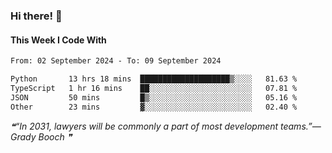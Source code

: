 ### Hi there! 👋

#### This Week I Code With
<!--START_SECTION:waka-->

```txt
From: 02 September 2024 - To: 09 September 2024

Python       13 hrs 18 mins  ████████████████████▒░░░░   81.63 %
TypeScript   1 hr 16 mins    ██░░░░░░░░░░░░░░░░░░░░░░░   07.81 %
JSON         50 mins         █▒░░░░░░░░░░░░░░░░░░░░░░░   05.16 %
Other        23 mins         ▓░░░░░░░░░░░░░░░░░░░░░░░░   02.40 %
```

<!--END_SECTION:waka-->

<!--STARTS_HERE_QUOTE_README-->
<i>❝“In 2031, lawyers will be commonly a part of most development teams.”— Grady Booch   ❞</i>
<!--ENDS_HERE_QUOTE_README-->
